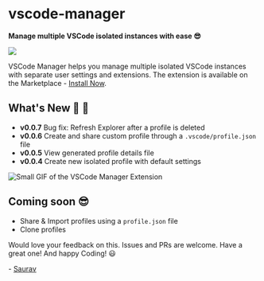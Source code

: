 # vscode-manager 
**Manage multiple VSCode isolated instances with ease 😎**

![](https://vsmarketplacebadge.apphb.com/version-short/mrsauravsahu.vscode-manager.svg?color=blue&subject=VSCode%20MarketPlace)

VSCode Manager helps you manage multiple isolated VSCode instances with separate user settings and extensions. The extension is available on the Marketplace - [Install Now](https://marketplace.visualstudio.com/items?itemName=mrsauravsahu.vscode-manager).

## What's New 🎉 🥳
- **v0.0.7** Bug fix: Refresh Explorer after a profile is deleted
- **v0.0.6** Create and share custom profile through a `.vscode/profile.json` file
- **v0.0.5** View generated profile details file
- **v0.0.4** Create new isolated profile with default settings

![Small GIF of the VSCode Manager Extension](https://user-images.githubusercontent.com/9134050/120378526-2c159c80-c33c-11eb-8f06-ee0b74f9e196.gif)


## Coming soon 😎
- Share & Import profiles using a `profile.json` file
- Clone profiles

Would love your feedback on this. Issues and PRs are welcome. Have a great one! And happy Coding! 😃 

\- [Saurav](https://twitter.com/mrsauravsahu)